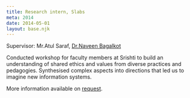 ```yaml
---
title: Research intern, Slabs
meta: 2014
date: 2014-05-01
layout: base.njk
--- 
```


Supervisor: Mr.Atul Saraf, [Dr.Naveen Bagalkot](/mentors/naveen-bagalkot/)

Conducted workshop for faculty members at Srishti to build an understanding of shared ethics and values from diverse practices and pedagogies. Synthesised complex aspects into directions that led us to imagine new information systems.

More information available on [request](mailto:hi@gvsh.cc).

